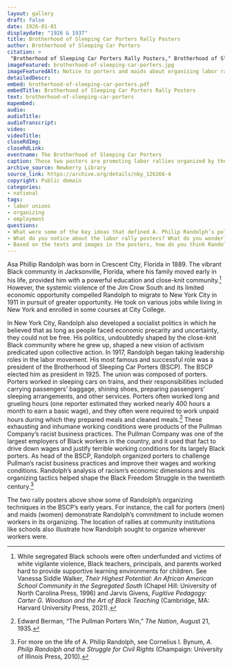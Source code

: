 ```yaml
--- 
layout: gallery
draft: false
date: 1926-01-01
displaydate: "1926 & 1937"
title: Brotherhood of Sleeping Car Porters Rally Posters
author: Brotherhood of Sleeping Car Porters
citation: >
 "Brotherhood of Sleeping Car Porters Rally Posters," Brotherhood of Sleeping Car Porters, in New York City Civil Rights History Project, Accessed: [Month Day, Year], https://nyccivilrightshistory.org/gallery/brotherhood-of-sleeping-car-porters.
imageFeatured: brotherhood-of-sleeping-car-porters.jpg
imageFeaturedAlt: Notice to porters and maids about organizing labor rallies
detailedDescr: 
embed: brotherhood-of-sleeping-car-porters.pdf
embedTitle: Brotherhood of Sleeping Car Porters Rally Posters
text: brotherhood-of-sleeping-car-porters
mapembed: 
audio: 
audioTitle: 
audioTranscript: 
video: 
videoTitle: 
closeRdImg: 
closeRdLink: 
eventname: The Brotherhood of Sleeping Car Porters
caption: These two posters are promoting labor rallies organized by the Brotherhood of Sleeping Car Porters in 1926 and 1937. A. Philip Randolph led the founding of The Brotherhood of Sleeping Car Porters  in 1925, and he became the labor union’s first president. The Brotherhood of Sleeping Car Porters was a union of African American workers that struggled for better working conditions and challenged white supremacy in the nation’s labor movement. 
archive_source: Newberry Library
source_link: https://archive.org/details/nby_126266-4 
copyright: Public domain
categories: 
- national
tags: 
- labor unions
- organizing
- employment
questions:
- What were some of the key ideas that defined A. Philip Randolph’s politics?
- What do you notice about the labor rally posters? What do you wonder?
- Based on the texts and images in the posters, how do you think Randolph and other leaders of the Brotherhood of Sleeping Car Porters persuaded workers to engage in collective struggle? How did they try to get others interested?
--- 
```


Asa Phillip Randolph was born in Crescent City, Florida in 1889. The vibrant Black community in Jacksonville, Florida, where his family moved early in his life, provided him with a powerful education and close-knit community.[^1] However, the systemic violence of the Jim Crow South and its limited economic opportunity compelled Randolph to migrate to New York City in 1911 in pursuit of greater opportunity. He took on various jobs while living in New York and enrolled in some courses at City College.

In New York City, Randolph also developed a socialist politics in which he believed that as long as people faced economic precarity and uncertainty, they could not be free. His politics, undoubtedly shaped by the close-knit Black community where he grew up, shaped a new vision of activism predicated upon collective action. In 1917, Randolph began taking leadership roles in the labor movement. His most famous and successful role was a president of the Brotherhood of Sleeping Car Porters (BSCP). The BSCP elected him as president in 1925. The union was composed of porters. Porters worked in sleeping cars on trains, and their responsibilities included carrying passengers’ baggage, shining shoes, preparing passengers’ sleeping arrangements, and other services. Porters often worked long and grueling hours (one reporter estimated they worked nearly 400 hours a month to earn a basic wage), and they often were required to work unpaid hours during which they prepared meals and cleaned meals.[^2] These exhausting and inhumane working conditions were products of the Pullman Company’s racist business practices. The Pullman Company was one of the largest employers of Black workers in the country, and it used that fact to drive down wages and justify terrible working conditions for its largely Black porters. As head of the BSCP, Randolph organized porters to challenge Pullman’s racist business practices and improve their wages and working conditions. Randolph’s analysis of racism’s economic dimensions and his organizing tactics helped shape the Black Freedom Struggle in the twentieth century.[^3]

The two rally posters above show some of Randolph’s organizing techniques in the BSCP’s early years. For instance, the call for porters (men) and maids (women) demonstrate Randolph’s commitment to include women workers in its organizing. The location of rallies at community institutions like schools also illustrate how Randolph sought to organize wherever workers were.

[^1]: While segregated Black schools were often underfunded and victims of white vigilante violence, Black teachers, principals, and parents worked hard to provide supportive learning environments for children. See Vanessa Siddle Walker, *Their Highest Potential: An African American School Community in the Segregated South* (Chapel Hill: University of North Carolina Press, 1996) and Jarvis Givens, *Fugitive Pedagogy: Carter G. Woodson and the Art of Black Teaching* (Cambridge, MA: Harvard University Press, 2021).

[^2]: Edward Berman, “The Pullman Porters Win,” *The Nation*, August 21, 1935.

[^3]: For more on the life of A. Philip Randolph, see Cornelius I. Bynum, *A. Philip Randolph and the Struggle for Civil Rights* (Champaign: University of Illinois Press, 2010).
